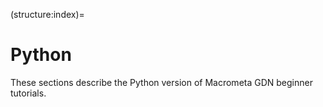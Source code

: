 (structure:index)=
# Python

These sections describe the Python version of Macrometa GDN beginner tutorials.

```{tableofcontents}
```
